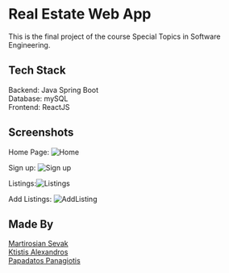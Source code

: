 # Real Estate Web App

This is the final project of the course Special Topics in Software Engineering.



## Tech Stack

Backend: Java Spring Boot\
Database: mySQL\
Frontend: ReactJS


## Screenshots

Home Page: ![Home](https://github.com/sevakiko/RealEstateWebappp/assets/74924266/11cf8bd7-9cf4-4a9e-937f-d3a1c85a6875)

Sign up: ![Sign up](https://github.com/sevakiko/RealEstateWebappp/assets/74924266/653669a8-7de1-408b-90cd-3824e779e7fe)

Listings:![Listings](https://github.com/sevakiko/RealEstateWebappp/assets/74924266/a569f7f0-1d6f-44af-9743-d4134f4387e2)

Add Listings: ![AddListing](https://github.com/sevakiko/RealEstateWebappp/assets/74924266/63ba721c-4a50-4a31-8e9f-4b53c8548c80)


## Made By

[Martirosian Sevak](https://github.com/sevakiko)\
[Ktistis Alexandros](https://github.com/Filtatos)\
[Papadatos Panagiotis](https://github.com/PanosPap555)
